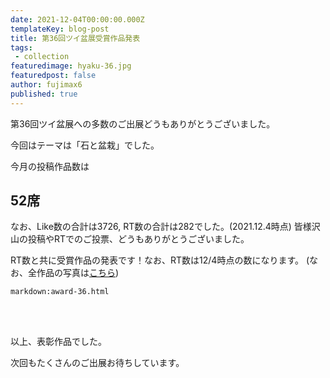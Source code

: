 ```yaml
---
date: 2021-12-04T00:00:00.000Z
templateKey: blog-post
title: 第36回ツイ盆展受賞作品発表
tags:
 - collection
featuredimage: hyaku-36.jpg
featuredpost: false
author: fujimax6
published: true
---
```

第36回ツイ盆展への多数のご出展どうもありがとうございました。

今回はテーマは「石と盆栽」でした。

今月の投稿作品数は

## 52席

なお、Like数の合計は3726, RT数の合計は282でした。(2021.12.4時点)
皆様沢山の投稿やRTでのご投票、どうもありがとうございました。

RT数と共に受賞作品の発表です！なお、RT数は12/4時点の数になります。
(なお、全作品の写真は[こちら](/blog/twibonten-36-photo/))


`markdown:award-36.html`


<div>&nbsp;</div>
<div>&nbsp;</div>

以上、表彰作品でした。

次回もたくさんのご出展お待ちしています。
